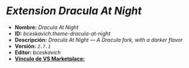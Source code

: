<!-- Autor: Daniel Benjamin Perez Morales -->
<!-- GitHub: https://github.com/DanielBenjaminPerezMoralesDev13 -->
<!-- GitLab: https://gitlab.com/DanielBenjaminPerezMoralesDev13 -->
<!-- Correo electrónico: danielperezdev@proton.me -->

# ***Extension Dracula At Night***

- **Nombre:** *Dracula At Night*
- **ID:** *bceskavich.theme-dracula-at-night*
- **Descripción:** *Dracula At Night — A Dracula fork, with a darker flavor*
- **Versión:** *`2.7.1`*
- **Editor:** *bceskavich*
- **[Vínculo de VS Marketplace:](https://marketplace.visualstudio.com/items?itemName=bceskavich.theme-dracula-at-night "https://marketplace.visualstudio.com/items?itemName=bceskavich.theme-dracula-at-night")**
